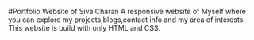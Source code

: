 #Portfolio Website of Siva Charan
A responsive website of Myself where you can explore my projects,blogs,contact info and my area of interests.
This website is build with only HTML and CSS.